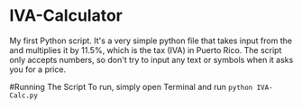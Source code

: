 # IVA-Calculator
My first Python script. It's a very simple python file that takes input from the and multiplies it by 11.5%, which is the tax (IVA) in Puerto Rico. The script only accepts numbers, so don't try to input any text or symbols when it asks you for a price.

#Running The Script
To run, simply open Terminal and run ```python IVA-Calc.py```
